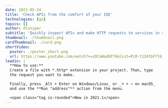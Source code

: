 ```yaml
---
date: 2021-05-24
title: 'Check APIs from the comfort of your IDE'
technologies: [go]
topics: []
author: dlsniper
subtitle: 'Quickly inspect APIs and make HTTP requests to services in a reusable manner'
thumbnail: ./thumbnail.png
cardThumbnail: ./card.png
shortVideo:
  poster: ./poster_short.png
  url: https://www.youtube.com/watch?v=zDCaWadGP74&list=PLM-t1Z4tbFflGjn5Qzjjku5J7SX3p-nhY&index=16&t=0s
leadin: |
  **How to use:**
  Create a file with *.http* extension in your project. Then, type 
  the request you want to make.

  Finally, press _Alt + Enter on Windows/Linux_ or _⌥ + ⏎ on macOS_ 
  and use the **Run "address"** action from the menu.

  <span class="tag is-rounded">New in 2021.1</span>
---
```

